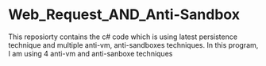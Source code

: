 # Web_Request_AND_Anti-Sandbox
This reposiorty contains the c# code which is using latest persistence technique and multiple anti-vm, anti-sandboxes techniques. In this program, I am using 4 anti-vm and anti-sanboxe techniques
